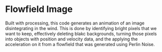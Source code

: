 # Flowfield Image
Built with processing, this code generates an animation of an image disintegrating in the wind. This is done by identifying bright pixels that we want to keep, effectively deleting blakc backgrounds, turning those pixels into objects with position and velocity data, and the applying the acceleration on it from a flowfield that was generated using Perlin Noise.

